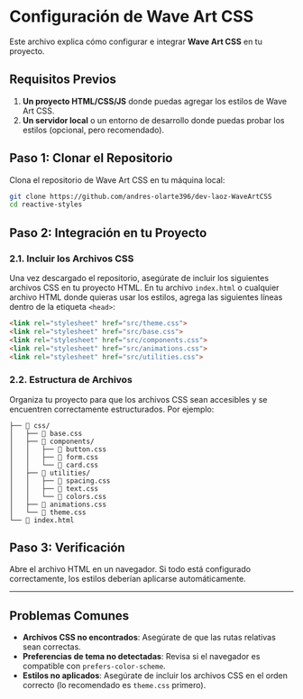 
# Configuración de Wave Art CSS

Este archivo explica cómo configurar e integrar **Wave Art CSS** en tu proyecto.

## Requisitos Previos

1. **Un proyecto HTML/CSS/JS** donde puedas agregar los estilos de Wave Art CSS.
2. **Un servidor local** o un entorno de desarrollo donde puedas probar los estilos (opcional, pero recomendado).

## Paso 1: Clonar el Repositorio

Clona el repositorio de Wave Art CSS en tu máquina local:

```bash
git clone https://github.com/andres-olarte396/dev-laoz-WaveArtCSS
cd reactive-styles
```

## Paso 2: Integración en tu Proyecto

### 2.1. Incluir los Archivos CSS

Una vez descargado el repositorio, asegúrate de incluir los siguientes archivos CSS en tu proyecto HTML. En tu archivo `index.html` o cualquier archivo HTML donde quieras usar los estilos, agrega las siguientes líneas dentro de la etiqueta `<head>`:

```html
<link rel="stylesheet" href="src/theme.css">
<link rel="stylesheet" href="src/base.css">
<link rel="stylesheet" href="src/components.css">
<link rel="stylesheet" href="src/animations.css">
<link rel="stylesheet" href="src/utilities.css">
```

### 2.2. Estructura de Archivos

Organiza tu proyecto para que los archivos CSS sean accesibles y se encuentren correctamente estructurados. Por ejemplo:

```plaintext
├── 📂 css/
│   ├── 📝 base.css
│   ├── 📂 components/
│   │   ├── 📝 button.css
│   │   ├── 📝 form.css
│   │   └── 📝 card.css
│   ├── 📂 utilities/
│   │   ├── 📝 spacing.css
│   │   ├── 📝 text.css
│   │   └── 📝 colors.css
│   ├── 📝 animations.css
│   └── 📝 theme.css
└── 📄 index.html
```

## Paso 3: Verificación

Abre el archivo HTML en un navegador. Si todo está configurado correctamente, los estilos deberían aplicarse automáticamente.

---

## Problemas Comunes

- **Archivos CSS no encontrados**: Asegúrate de que las rutas relativas sean correctas.
- **Preferencias de tema no detectadas**: Revisa si el navegador es compatible con `prefers-color-scheme`.
- **Estilos no aplicados**: Asegúrate de incluir los archivos CSS en el orden correcto (lo recomendado es `theme.css` primero).

